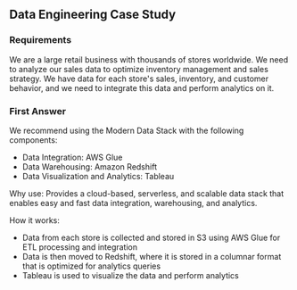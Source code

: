## Data Engineering Case Study

### Requirements

We are a large retail business with thousands of stores worldwide. We need to analyze our sales data to optimize inventory management and sales strategy. We have data for each store's sales, inventory, and customer behavior, and we need to integrate this data and perform analytics on it.

### First Answer

We recommend using the Modern Data Stack with the following components:

- Data Integration: AWS Glue
- Data Warehousing: Amazon Redshift
- Data Visualization and Analytics: Tableau

Why use: Provides a cloud-based, serverless, and scalable data stack that enables easy and fast data integration, warehousing, and analytics.

How it works:
- Data from each store is collected and stored in S3 using AWS Glue for ETL processing and integration
- Data is then moved to Redshift, where it is stored in a columnar format that is optimized for analytics queries
- Tableau is used to visualize the data and perform analytics

